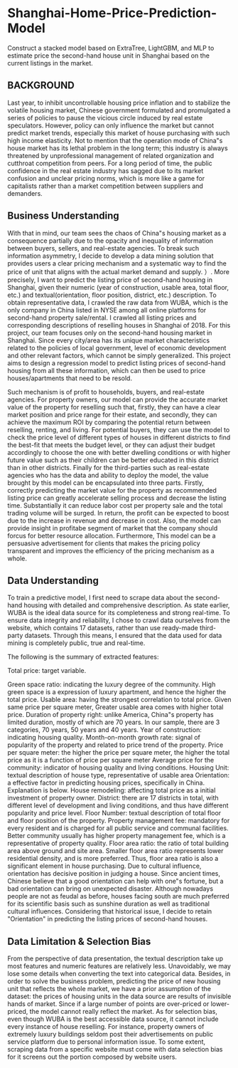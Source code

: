 # Shanghai-Home-Price-Prediction-Model
Construct a stacked model based on ExtraTree, LightGBM, and MLP to estimate price the second-hand house unit in Shanghai based on the current listings in the market.

## BACKGROUND
Last year, to inhibit uncontrollable housing price inflation and to stabilize the volatile housing market, Chinese government formulated and promulgated a series of policies to pause the vicious circle induced by real estate speculators. However, policy can only influence the market but cannot predict market trends, especially this market of house purchasing with such high income elasticity. Not to mention that the operation mode of China"s house market has its lethal problem in the long term; this industry is always threatened by unprofessional management of related organization and cutthroat competition from peers. For a long period of time, the public confidence in the real estate industry has sagged due to its market confusion and unclear pricing norms, which is more like a game for capitalists rather than a market competition between suppliers and demanders.

## Business Understanding

With that in mind, our team sees the chaos of China"s housing market as a consequence partially due to the opacity and inequality of information between buyers, sellers, and real-estate agencies. To break such information asymmetry, I decide to develop a data mining solution that provides users a clear pricing mechanism and a systematic way to find the price of unit that aligns with the actual market demand and supply. ）. More precisely, I want to predict the listing price of second-hand housing in Shanghai, given their numeric (year of construction, usable area, total floor, etc.) and textual(orientation, floor position, district, etc.) description. To obtain representative data, I crawled the raw data from WUBA, which is the only company in China listed in NYSE among all online platforms for second-hand property sale/rental. I crawled all listing prices and corresponding descriptions of reselling houses in Shanghai of 2018. For this project, our team focuses only on the second-hand housing market in Shanghai. Since every city/area has its unique market characteristics related to the policies of local government, level of economic development and other relevant factors, which cannot be simply generalized. This project aims to design a regression model to predict listing prices of second-hand housing from all these information, which can then be used to price houses/apartments that need to be resold.

Such mechanism is of profit to households, buyers, and real-estate agencies. For property owners, our model can provide the accurate market value of the property for reselling such that, firstly, they can have a clear market position and price range for their estate, and secondly, they can achieve the maximum ROI by comparing the potential return between reselling, renting, and living. For potential buyers, they can use the model to check the price level of different types of houses in different districts to find the best-fit that meets the budget level, or they can adjust their budget accordingly to choose the one with better dwelling conditions or with higher future value such as their children can be better educated in this district than in other districts. Finally for the third-parties such as real-estate agencies who has the data and ability to deploy the model, the value brought by this model can be encapsulated into three parts. 
Firstly, correctly predicting the market value for the property as recommended listing price can greatly accelerate selling process and decrease the listing time. Substantially it can reduce labor cost per property sale and the total trading volume will be surged. In return, the profit can be expected to boost due to the increase in revenue and decrease in cost.  Also, the model can provide insight in profitabe segment of market that the company should forcus for better resource allocation. Furthermore, This model can be a persuasive advertisement for clients that makes the pricing policy transparent and improves the efficiency of the pricing mechanism as a whole. 


## Data Understanding
To train a predictive model, I first need to scrape data about the second-hand housing with detailed and comprehensive description. As state earlier, WUBA is the ideal data source for its completeness and strong real-time. To ensure data integrity and reliability, I chose to crawl data ourselves from the website, which contains 17 datasets, rather than use ready-made third-party datasets. Through this means, I ensured that the data used for data mining is completely public, true and real-time.

The following is the summary of extracted features:

Total price: target variable.

Green space ratio: indicating the luxury degree of the community. High green space is a expression of luxury apartment, and hence the higher the total price.
Usable area: having the strongest correlation to total price. Given same price per square meter, Greater usable area comes with higher total price.
Duration of property right: unlike America, China"s property has limited duration, mostly of which are 70 years. In our sample, there are 3 categories, 70 years, 50 years and 40 years.
Year of construction: indicating housing quality.
Month-on-month growth rate: signal of popularity of the property and related to price trend of the property.
Price per square meter: the higher the price per square meter, the higher the total price as it is a function of price per square meter
Average price for the community: indicator of housing quality and living conditions.
Housing Unit: textual description of house type, representative of usable area
Orientation: a effective factor in predicting housing prices, specifically in China. Explanation is below.
House remodeling: affecting total price as a initial investment of property owner.
District: there are 17 districts in total, with different level of development and living conditions, and thus have different popularity and price level.
Floor Number: textual description of total floor and floor position of the property.
Property management fee: mandatory for every resident and is charged for all public service and communal facilities. Better community usually has higher property management fee, which is a representative of property quality.
Floor area ratio: the ratio of total building area above ground and site area. Smaller floor area ratio represents lower residential density, and is more preferred. Thus, floor area ratio is also a significant element in house purchasing.
Due to cultural influence, orientation has decisive position in judging a house. Since ancient times, Chinese believe that a good orientation can help with one"s fortune, but a bad orientation can bring on unexpected disaster. Although nowadays people are not as feudal as before, houses facing south are much preferred for its scientific basis such as sunshine duration as well as traditional cultural influences. Considering that historical issue, I decide to retain "Orientation" in predicting the listing prices of second-hand houses.

## Data Limitation & Selection Bias
From the perspective of data presentation, the textual description take up most features and numeric features are relatively less. Unavoidably, we may lose some details when converting the text into categorical data. Besides, in order to solve the business problem, predicting the price of new housing unit that reflects the whole market, we have a prior assumption of the dataset: the prices of housing units in the data source are results of invisible hands of market. Since if a large number of points are over-priced or lower-priced, the model cannot really reflect the market. As for selection bias, even though WUBA is the best accessible data source, it cannot include every instance of house reselling. For instance, property owners of extremely luxury buildings seldom post their advertisements on public service platform due to personal information issue. To some extent, scraping data from a specific website must come with data selection bias for it screens out the portion composed by website users.
